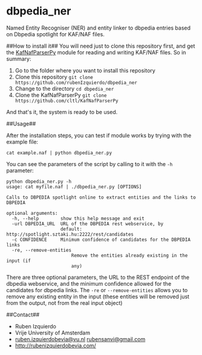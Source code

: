 # dbpedia_ner
Named Entity Recogniser (NER) and entity linker to dbpedia entries based on Dbpedia spotlight for KAF/NAF files.

##How to install it##
You will need just to clone this repository first, and get the [KafNafParserPy](https://github.com/cltl/KafNafParserPy) module for reading and writing KAF/NAF files. So in summary:

1. Go to the folder where you want to install this repository
2. Clone this repository `git clone https://github.com/rubenIzquierdo/dbpedia_ner`
3. Change to the directory `cd dbpedia_ner`
4. Clone the KafNafParserPy `git clone https://github.com/cltl/KafNafParserPy`

And that's it, the system is ready to be used.


##Usage##

After the installation steps, you can test if module works by trying with the example file:
```shell
cat example.naf | python dbpedia_ner.py
```

You can see the parameters of the script by calling to it with the `-h` parameter:
```shell
python dbpedia_ner.py -h
usage: cat myfile.naf | ./dbpedia_ner.py [OPTIONS]

Calls to DBPEDIA spotlight online to extract entities and the links to DBPEDIA

optional arguments:
  -h, --help        show this help message and exit
  -url DBPEDIA_URL  URL of the DBPEDIA rest webservice, by
                    default: http://spotlight.sztaki.hu:2222/rest/candidates
  -c CONFIDENCE     Minimum confidence of candidates for the DBPEDIA links
  -re, --remove-entities
                        Remove the entities already existing in the input (if
                        any)
```

There are three optional parameters, the URL to the REST endpoint of the dbpedia webservice, and the minimum confidence allowed for the candidates for dbpedia links.
The `-re` or `--remove-entities` allows you to remove any existing entity in the input (these entities will be removed just from the output, not from the real input object)

##Contact##
* Ruben Izquierdo
* Vrije University of Amsterdam
* ruben.izquierdobevia@vu.nl  rubensanvi@gmail.com
* http://rubenizquierdobevia.com/